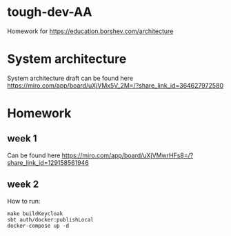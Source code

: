 # tough-dev-AA
Homework for https://education.borshev.com/architecture

# System architecture
System architecture draft can be found here
https://miro.com/app/board/uXjVMx5V_2M=/?share_link_id=364627972580

# Homework
## week 1 
Can be found here
https://miro.com/app/board/uXjVMwrHFs8=/?share_link_id=129158561946

## week 2
How to run:
```
make buildKeycloak
sbt auth/docker:publishLocal
docker-compose up -d
```
